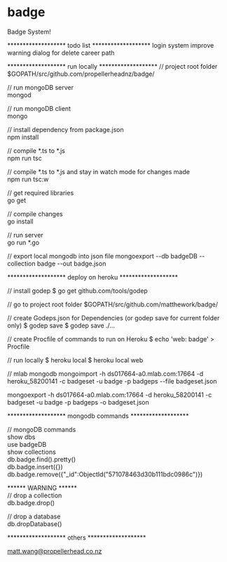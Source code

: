 # badge

Badge System!

******************* todo list *******************
login system
improve warning dialog for delete
career path



******************* run locally *******************
// project root folder  
$GOPATH/src/github.com/propellerheadnz/badge/

// run mongoDB server  
mongod

// run mongoDB client  
mongo

// install dependency from package.json  
npm install

// compile *.ts to *.js  
npm run tsc

// compile *.ts to *.js and stay in watch mode for changes made  
npm run tsc:w

// get required libraries  
go get 

// compile changes   
go install

// run server  
go run *.go

// export local mongodb into json file
mongoexport --db badgeDB --collection badge --out badge.json

******************* deploy on heroku *******************

// install godep
$ go get github.com/tools/godep

// go to project root folder
$GOPATH/src/github.com/matthework/badge/

// create Godeps.json for Dependencies (or godep save for current folder only)
$ godep save
$ godep save ./...

// create Procfile of commands to run on Heroku
$ echo 'web: badge' > Procfile

// run locally
$ heroku local
$ heroku local web

// mlab mongodb
mongoimport -h ds017664-a0.mlab.com:17664 -d heroku_58200141 -c badgeset -u badge -p badgeps --file badgeset.json

mongoexport -h ds017664-a0.mlab.com:17664 -d heroku_58200141 -c badgeset -u badge -p badgeps -o badgeset.json


******************* mongodb commands *******************

// mongoDB commands  
show dbs  
use badgeDB  
show collections  
db.badge.find().pretty()  
db.badge.insert({})  
db.badge.remove({"_id":ObjectId("571078463d30b111bdc0986c")})  


****** WARNING ******  
// drop a collection  
db.badge.drop()  

// drop a database  
db.dropDatabase()  


******************* others *******************

matt.wang@propellerhead.co.nz


